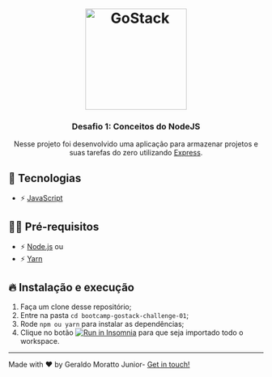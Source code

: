 <h1 align="center">
  <img alt="GoStack" src="https://rocketseat-cdn.s3-sa-east-1.amazonaws.com/bootcamp-header.png" width="200px">
</h1>

<h3 align="center">Desafio 1: Conceitos do NodeJS</h3>

<p align="center">Nesse projeto foi desenvolvido uma aplicação para armazenar projetos e suas tarefas do zero utilizando <a href=https://expressjs.com/pt-br> Express</a>.</p>

## 🚀 Tecnologias

- ⚡ [JavaScript](https://skylab.rocketseat.com.br/journey/starter)

## ✋🏻 Pré-requisitos

- ⚡ [Node.js](https://nodejs.org/en/) ou
- ⚡ [Yarn](https://yarnpkg.com/pt-BR/docs/install)

## 🔥 Instalação e execução

1. Faça um clone desse repositório;
2. Entre na pasta `cd bootcamp-gostack-challenge-01`;
3. Rode `npm ou yarn` para instalar as dependências;
4. Clique no botão <a href="https://insomnia.rest/run/?label=https%3A%2F%2Fraw.githubusercontent.com%2Fmorattojr%2Fdesafio-conceitos-node%2Fmaster%2FInsomnia_2020-04-21.json&uri=conceitos%20nodeJs" target="_blank"><img src="https://insomnia.rest/images/run.svg" alt="Run in Insomnia"></a> para que seja importado todo o workspace.

---

<p>Made with ♥ by Geraldo Moratto Junior- <a href="https://www.linkedin.com/in/geraldo-moratto-junior/" target="_blank" rel="nofollow">Get in touch!</a></p>

